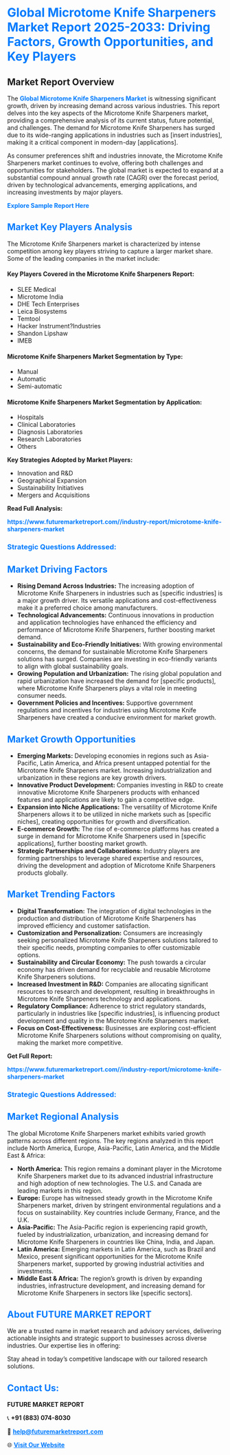 <h1 style="color: #007BFF;">Global Microtome Knife Sharpeners Market Report 2025-2033: Driving Factors, Growth Opportunities, and Key Players</h1>

<section id="overview">
<h2>Market Report Overview</h2>
<p>The <a href="https://www.futuremarketreport.com//industry-report/microtome-knife-sharpeners-market" style="color: #007BFF; text-decoration: none;"><strong>Global Microtome Knife Sharpeners Market</strong></a> is witnessing significant growth, driven by increasing demand across various industries. This report delves into the key aspects of the Microtome Knife Sharpeners market, providing a comprehensive analysis of its current status, future potential, and challenges. The demand for Microtome Knife Sharpeners has surged due to its wide-ranging applications in industries such as [insert industries], making it a critical component in modern-day [applications].</p>
<p>As consumer preferences shift and industries innovate, the Microtome Knife Sharpeners market continues to evolve, offering both challenges and opportunities for stakeholders. The global market is expected to expand at a substantial compound annual growth rate (CAGR) over the forecast period, driven by technological advancements, emerging applications, and increasing investments by major players.</p>
</section>

<section id="overview">
<p><a href="https://www.futuremarketreport.com//request-sample/reportId=79100" style="color: #007BFF; text-decoration: none;"><strong>Explore Sample Report Here</strong></a></p>
</section>

<section id="key-players">
<h2 style="color: #007BFF;">Market Key Players Analysis</h2>
<p>The Microtome Knife Sharpeners market is characterized by intense competition among key players striving to capture a larger market share. Some of the leading companies in the market include:</p>
<h4>Key Players Covered in the Microtome Knife Sharpeners Report:</h4>
<ul><li>SLEE Medical</li><li>Microtome India</li><li>DHE Tech Enterprises</li><li>Leica Biosystems</li><li>Temtool</li><li>Hacker Instrument?Industries</li><li>Shandon Lipshaw</li><li>IMEB</li></ul>
<h4>Microtome Knife Sharpeners Market Segmentation by Type:</h4>
<ul><li>Manual</li><li>Automatic</li><li>Semi-automatic</li></ul>

<h4>Microtome Knife Sharpeners Market Segmentation by Application:</h4>
<ul><li>Hospitals</li><li>Clinical Laboratories</li><li>Diagnosis Laboratories</li><li>Research Laboratories</li><li>Others</li></ul>
<p><strong>Key Strategies Adopted by Market Players:</strong></p>
<ul>
<li>Innovation and R&D</li>
<li>Geographical Expansion</li>
<li>Sustainability Initiatives</li>
<li>Mergers and Acquisitions</li>
</ul>
</section>

<section>
<p><strong>Read Full Analysis: </strong></p><a href="https://www.futuremarketreport.com//industry-report/microtome-knife-sharpeners-market" style="color: #007BFF; text-decoration: none;"><strong>https://www.futuremarketreport.com//industry-report/microtome-knife-sharpeners-market</strong></a>
<h3 style="color: #007BFF;">Strategic Questions Addressed:</h3>
</section>

<section id="driving-factors">
<h2 style="color: #007BFF;">Market Driving Factors</h2>
<ul>
<li><strong>Rising Demand Across Industries:</strong> The increasing adoption of Microtome Knife Sharpeners in industries such as [specific industries] is a major growth driver. Its versatile applications and cost-effectiveness make it a preferred choice among manufacturers.</li>
<li><strong>Technological Advancements:</strong> Continuous innovations in production and application technologies have enhanced the efficiency and performance of Microtome Knife Sharpeners, further boosting market demand.</li>
<li><strong>Sustainability and Eco-Friendly Initiatives:</strong> With growing environmental concerns, the demand for sustainable Microtome Knife Sharpeners solutions has surged. Companies are investing in eco-friendly variants to align with global sustainability goals.</li>
<li><strong>Growing Population and Urbanization:</strong> The rising global population and rapid urbanization have increased the demand for [specific products], where Microtome Knife Sharpeners plays a vital role in meeting consumer needs.</li>
<li><strong>Government Policies and Incentives:</strong> Supportive government regulations and incentives for industries using Microtome Knife Sharpeners have created a conducive environment for market growth.</li>
</ul>
</section>

<section id="growth-opportunities">
<h2 style="color: #007BFF;">Market Growth Opportunities</h2>
<ul>
<li><strong>Emerging Markets:</strong> Developing economies in regions such as Asia-Pacific, Latin America, and Africa present untapped potential for the Microtome Knife Sharpeners market. Increasing industrialization and urbanization in these regions are key growth drivers.</li>
<li><strong>Innovative Product Development:</strong> Companies investing in R&D to create innovative Microtome Knife Sharpeners products with enhanced features and applications are likely to gain a competitive edge.</li>
<li><strong>Expansion into Niche Applications:</strong> The versatility of Microtome Knife Sharpeners allows it to be utilized in niche markets such as [specific niches], creating opportunities for growth and diversification.</li>
<li><strong>E-commerce Growth:</strong> The rise of e-commerce platforms has created a surge in demand for Microtome Knife Sharpeners used in [specific applications], further boosting market growth.</li>
<li><strong>Strategic Partnerships and Collaborations:</strong> Industry players are forming partnerships to leverage shared expertise and resources, driving the development and adoption of Microtome Knife Sharpeners products globally.</li>
</ul>
</section>

<section id="trending-factors">
<h2 style="color: #007BFF;">Market Trending Factors</h2>
<ul>
<li><strong>Digital Transformation:</strong> The integration of digital technologies in the production and distribution of Microtome Knife Sharpeners has improved efficiency and customer satisfaction.</li>
<li><strong>Customization and Personalization:</strong> Consumers are increasingly seeking personalized Microtome Knife Sharpeners solutions tailored to their specific needs, prompting companies to offer customizable options.</li>
<li><strong>Sustainability and Circular Economy:</strong> The push towards a circular economy has driven demand for recyclable and reusable Microtome Knife Sharpeners solutions.</li>
<li><strong>Increased Investment in R&D:</strong> Companies are allocating significant resources to research and development, resulting in breakthroughs in Microtome Knife Sharpeners technology and applications.</li>
<li><strong>Regulatory Compliance:</strong> Adherence to strict regulatory standards, particularly in industries like [specific industries], is influencing product development and quality in the Microtome Knife Sharpeners market.</li>
<li><strong>Focus on Cost-Effectiveness:</strong> Businesses are exploring cost-efficient Microtome Knife Sharpeners solutions without compromising on quality, making the market more competitive.</li>
</ul>
</section>

<section>
<p><strong>Get Full Report: </strong></p><a href="https://www.futuremarketreport.com//industry-report/microtome-knife-sharpeners-market" style="color: #007BFF; text-decoration: none;"><strong>https://www.futuremarketreport.com//industry-report/microtome-knife-sharpeners-market</strong></a>
<h3 style="color: #007BFF;">Strategic Questions Addressed:</h3>
</section>


<section id="regional-analysis">
<h2 style="color: #007BFF;">Market Regional Analysis</h2>
<p>The global Microtome Knife Sharpeners market exhibits varied growth patterns across different regions. The key regions analyzed in this report include North America, Europe, Asia-Pacific, Latin America, and the Middle East & Africa:</p>
<ul>
<li><strong>North America:</strong> This region remains a dominant player in the Microtome Knife Sharpeners market due to its advanced industrial infrastructure and high adoption of new technologies. The U.S. and Canada are leading markets in this region.</li>
<li><strong>Europe:</strong> Europe has witnessed steady growth in the Microtome Knife Sharpeners market, driven by stringent environmental regulations and a focus on sustainability. Key countries include Germany, France, and the U.K.</li>
<li><strong>Asia-Pacific:</strong> The Asia-Pacific region is experiencing rapid growth, fueled by industrialization, urbanization, and increasing demand for Microtome Knife Sharpeners in countries like China, India, and Japan.</li>
<li><strong>Latin America:</strong> Emerging markets in Latin America, such as Brazil and Mexico, present significant opportunities for the Microtome Knife Sharpeners market, supported by growing industrial activities and investments.</li>
<li><strong>Middle East & Africa:</strong> The region’s growth is driven by expanding industries, infrastructure development, and increasing demand for Microtome Knife Sharpeners in sectors like [specific sectors].</li>
</ul>
</section>

<footer>
<h2 style="color: #007BFF;">About FUTURE MARKET REPORT</h2>
<p>We are a trusted name in market research and advisory services, delivering actionable insights and strategic support to businesses across diverse industries. Our expertise lies in offering:</p>

<p>Stay ahead in today’s competitive landscape with our tailored research solutions.</p>

<h2 style="color: #007BFF;">Contact Us:</h2>
<p><strong>FUTURE MARKET REPORT</strong></p>
<p>📞 <strong>+91 (883) 074-8030</strong></p>
<p>📧 <strong><a href="mailto:help@futuremarketreport.com" style="color: #007BFF;">help@futuremarketreport.com</a></strong></p>
<p>🌐 <strong><a href="https://www.futuremarketreport.com/" style="color: #007BFF;">Visit Our Website</a></strong></p>
</footer>